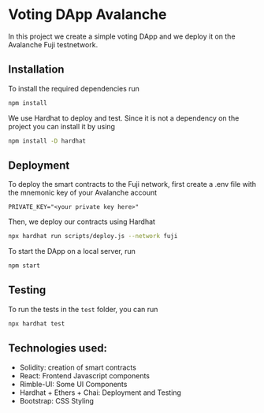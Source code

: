 # Voting DApp Avalanche

In this project we create a simple voting DApp and we deploy it on the Avalanche Fuji testnetwork.

## Installation

To install the required dependencies run

```bash
npm install
```

We use Hardhat to deploy and test. Since it is not a dependency on the project you can install it by using

```bash
npm install -D hardhat
```

## Deployment

To deploy the smart contracts to the Fuji network, first create a .env file with the mnemonic key of your Avalanche account

```
PRIVATE_KEY="<your private key here>"
```

Then, we deploy our contracts using Hardhat

```bash
npx hardhat run scripts/deploy.js --network fuji
```

To start the DApp on a local server, run

```bash
npm start
```

## Testing

To run the tests in the `test` folder, you can run

```bash
npx hardhat test
```

## Technologies used:

- Solidity: creation of smart contracts
- React: Frontend Javascript components
- Rimble-UI: Some UI Components
- Hardhat + Ethers + Chai: Deployment and Testing
- Bootstrap: CSS Styling
